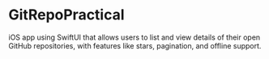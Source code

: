 # GitRepoPractical
iOS app using SwiftUI that allows users to list and view details of their open GitHub repositories, with features like stars, pagination, and offline support.
